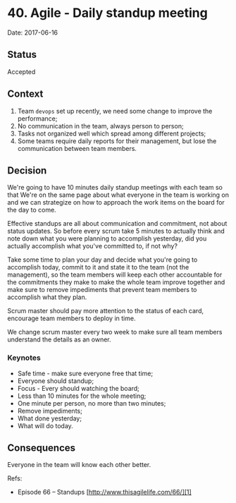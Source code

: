 # 40. Agile - Daily standup meeting

Date: 2017-06-16

## Status

Accepted

## Context

1. Team `devops` set up recently, we need some change to improve the performance;
2. No communication in the team, always person to person;
3. Tasks not organized well which spread among different projects;
4. Some teams require daily reports for their management, but lose the communication between team members.

## Decision

We're going to have 10 minutes daily standup meetings with each team so that We're on the same page about what everyone in the team is working on and we can strategize on how to approach the work items on the board for the day to come.

Effective standups are all about communication and commitment, not about status updates. So before every scrum take 5 minutes to actually think and note down what you were planning to accomplish yesterday, did you actually accomplish what you've committed to, if not why?

Take some time to plan your day and decide what you're going to accomplish today, commit to it and state it to the team (not the management), so the team members will keep each other accountable for the commitments they make to make the whole team improve together and make sure to remove impediments that prevent team members to accomplish what they plan.

Scrum master should pay more attention to the status of each card, encourage team members to deploy in time.

We change scrum master every two week to make sure all team members understand the details as an owner.

### Keynotes

* Safe time - make sure everyone free that time;
* Everyone should standup;
* Focus - Every should watching the board;
* Less than 10 minutes for the whole meeting;
* One minute per person, no more than two minutes;
* Remove impediments;
* What done yesterday;
* What will do today.

## Consequences

Everyone in the team will know each other better.

Refs:

* Episode 66 – Standups [http://www.thisagilelife.com/66/][1]

[1]:	http://www.thisagilelife.com/66/